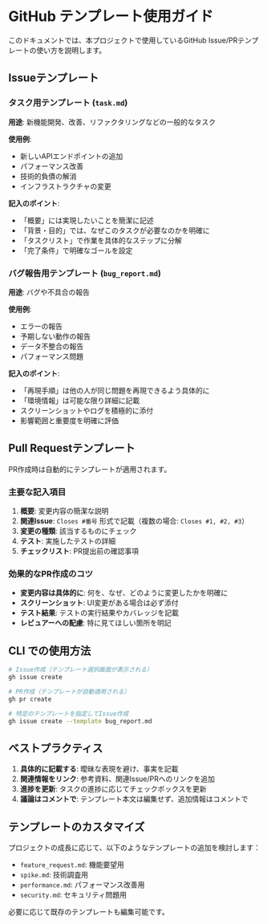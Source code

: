 # GitHub テンプレート使用ガイド

このドキュメントでは、本プロジェクトで使用しているGitHub Issue/PRテンプレートの使い方を説明します。

## Issueテンプレート

### タスク用テンプレート (`task.md`)

**用途**: 新機能開発、改善、リファクタリングなどの一般的なタスク

**使用例**:
- 新しいAPIエンドポイントの追加
- パフォーマンス改善
- 技術的負債の解消
- インフラストラクチャの変更

**記入のポイント**:
- 「概要」には実現したいことを簡潔に記述
- 「背景・目的」では、なぜこのタスクが必要なのかを明確に
- 「タスクリスト」で作業を具体的なステップに分解
- 「完了条件」で明確なゴールを設定

### バグ報告用テンプレート (`bug_report.md`)

**用途**: バグや不具合の報告

**使用例**:
- エラーの報告
- 予期しない動作の報告
- データ不整合の報告
- パフォーマンス問題

**記入のポイント**:
- 「再現手順」は他の人が同じ問題を再現できるよう具体的に
- 「環境情報」は可能な限り詳細に記載
- スクリーンショットやログを積極的に添付
- 影響範囲と重要度を明確に評価

## Pull Requestテンプレート

PR作成時は自動的にテンプレートが適用されます。

### 主要な記入項目

1. **概要**: 変更内容の簡潔な説明
2. **関連Issue**: `Closes #番号` 形式で記載（複数の場合: `Closes #1, #2, #3`）
3. **変更の種類**: 該当するものにチェック
4. **テスト**: 実施したテストの詳細
5. **チェックリスト**: PR提出前の確認事項

### 効果的なPR作成のコツ

- **変更内容は具体的に**: 何を、なぜ、どのように変更したかを明確に
- **スクリーンショット**: UI変更がある場合は必ず添付
- **テスト結果**: テストの実行結果やカバレッジを記載
- **レビュアーへの配慮**: 特に見てほしい箇所を明記

## CLI での使用方法

```bash
# Issue作成（テンプレート選択画面が表示される）
gh issue create

# PR作成（テンプレートが自動適用される）
gh pr create

# 特定のテンプレートを指定してIssue作成
gh issue create --template bug_report.md
```

## ベストプラクティス

1. **具体的に記載する**: 曖昧な表現を避け、事実を記載
2. **関連情報をリンク**: 参考資料、関連Issue/PRへのリンクを追加
3. **進捗を更新**: タスクの進捗に応じてチェックボックスを更新
4. **議論はコメントで**: テンプレート本文は編集せず、追加情報はコメントで

## テンプレートのカスタマイズ

プロジェクトの成長に応じて、以下のようなテンプレートの追加を検討します：

- `feature_request.md`: 機能要望用
- `spike.md`: 技術調査用
- `performance.md`: パフォーマンス改善用
- `security.md`: セキュリティ問題用

必要に応じて既存のテンプレートも編集可能です。